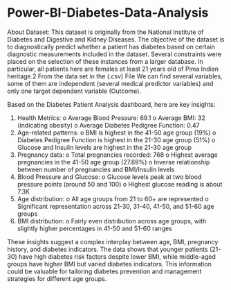 # Power-BI-Diabetes-Data-Analysis

About Dataset: This dataset is originally from the National Institute of Diabetes and Digestive and Kidney Diseases. The objective of the dataset is to diagnostically predict whether a patient has diabetes
based on certain diagnostic measurements included in the dataset. Several constraints were placed on the selection of these instances from a larger database. In particular, all patients here are females
at least 21 years old of Pima Indian heritage.2 From the data set in the (.csv) File We can find several variables, some of them are independent (several medical predictor variables) and only one target dependent variable (Outcome).

Based on the Diabetes Patient Analysis dashboard, here are key insights:
1.	Health Metrics: 
o	Average Blood Pressure: 69.1
o	Average BMI: 32 (indicating obesity)
o	Average Diabetes Pedigree Function: 0.47
2.	Age-related patterns: 
o	BMI is highest in the 41-50 age group (19%)
o	Diabetes Pedigree Function is highest in the 21-30 age group (51%)
o	Glucose and Insulin levels are highest in the 21-30 age group
3.	Pregnancy data: 
o	Total pregnancies recorded: 768
o	Highest average pregnancies in the 41-50 age group (27.69%)
o	Inverse relationship between number of pregnancies and BMI/Insulin levels
4.	Blood Pressure and Glucose: 
o	Glucose levels peak at two blood pressure points (around 50 and 100)
o	Highest glucose reading is about 7.3K
5.	Age distribution: 
o	All age groups from 21 to 60+ are represented
o	Significant representation across 21-30, 31-40, 41-50, and 51-60 age groups
6.	BMI distribution: 
o	Fairly even distribution across age groups, with slightly higher percentages in 41-50 and 51-60 ranges

These insights suggest a complex interplay between age, BMI, pregnancy history, and diabetes indicators. The data shows that younger patients (21-30) have high diabetes risk factors despite lower BMI, while middle-aged groups have higher BMI but varied diabetes indicators. This information could be valuable for tailoring diabetes prevention and management strategies for different age groups.
